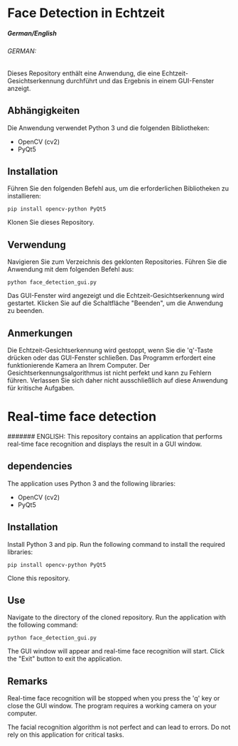 # Face Detection in Echtzeit
##### German/English
###### GERMAN:
Dieses Repository enthält eine Anwendung, die eine Echtzeit-Gesichtserkennung durchführt und das Ergebnis in einem GUI-Fenster anzeigt.

## Abhängigkeiten
Die Anwendung verwendet Python 3 und die folgenden Bibliotheken:
- OpenCV (cv2)
- PyQt5

## Installation
Führen Sie den folgenden Befehl aus, um die erforderlichen Bibliotheken zu installieren: 
```
pip install opencv-python PyQt5
```

Klonen Sie dieses Repository.

## Verwendung
Navigieren Sie zum Verzeichnis des geklonten Repositories.
Führen Sie die Anwendung mit dem folgenden Befehl aus: 
```
python face_detection_gui.py
```
Das GUI-Fenster wird angezeigt und die Echtzeit-Gesichtserkennung wird gestartet.
Klicken Sie auf die Schaltfläche "Beenden", um die Anwendung zu beenden.

## Anmerkungen
Die Echtzeit-Gesichtserkennung wird gestoppt, wenn Sie die 'q'-Taste drücken oder das GUI-Fenster schließen.
Das Programm erfordert eine funktionierende Kamera an Ihrem Computer.
Der Gesichtserkennungsalgorithmus ist nicht perfekt und kann zu Fehlern führen. Verlassen Sie sich daher nicht ausschließlich auf diese Anwendung für kritische Aufgaben.

# Real-time face detection
####### ENGLISH:
This repository contains an application that performs real-time face recognition and displays the result in a GUI window.

## dependencies
The application uses Python 3 and the following libraries:
- OpenCV (cv2)
- PyQt5

## Installation
Install Python 3 and pip.
Run the following command to install the required libraries:
```
pip install opencv-python PyQt5
```
Clone this repository.

## Use
Navigate to the directory of the cloned repository.
Run the application with the following command:
```
python face_detection_gui.py
```
The GUI window will appear and real-time face recognition will start.
Click the "Exit" button to exit the application.

## Remarks
Real-time face recognition will be stopped when you press the 'q' key or close the GUI window.
The program requires a working camera on your computer.

The facial recognition algorithm is not perfect and can lead to errors.
Do not rely on this application for critical tasks.
